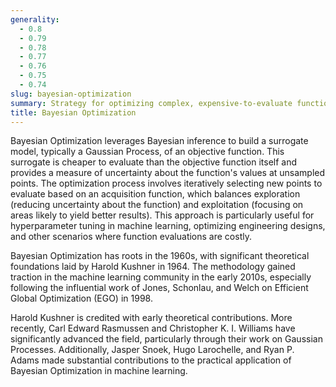 ```yaml
---
generality:
  - 0.8
  - 0.79
  - 0.78
  - 0.77
  - 0.76
  - 0.75
  - 0.74
slug: bayesian-optimization
summary: Strategy for optimizing complex, expensive-to-evaluate functions by building a probabilistic model of the function and using it to select the most promising points to evaluate.
title: Bayesian Optimization
---
```


Bayesian Optimization leverages Bayesian inference to build a surrogate model, typically a Gaussian Process, of an objective function. This surrogate is cheaper to evaluate than the objective function itself and provides a measure of uncertainty about the function's values at unsampled points. The optimization process involves iteratively selecting new points to evaluate based on an acquisition function, which balances exploration (reducing uncertainty about the function) and exploitation (focusing on areas likely to yield better results). This approach is particularly useful for hyperparameter tuning in machine learning, optimizing engineering designs, and other scenarios where function evaluations are costly.

Bayesian Optimization has roots in the 1960s, with significant theoretical foundations laid by Harold Kushner in 1964. The methodology gained traction in the machine learning community in the early 2010s, especially following the influential work of Jones, Schonlau, and Welch on Efficient Global Optimization (EGO) in 1998.

Harold Kushner is credited with early theoretical contributions. More recently, Carl Edward Rasmussen and Christopher K. I. Williams have significantly advanced the field, particularly through their work on Gaussian Processes. Additionally, Jasper Snoek, Hugo Larochelle, and Ryan P. Adams made substantial contributions to the practical application of Bayesian Optimization in machine learning.
